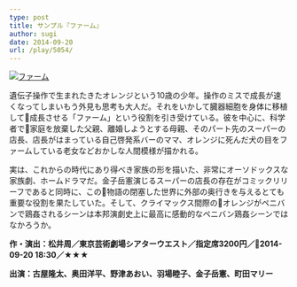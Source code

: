```yaml
---
type: post
title: サンプル『ファーム』
author: sugi
date: 2014-09-20
url: /play/5054/
---
```

<a href="http://i1.wp.com/asharpminor.com/wp-content/uploads/2014/09/sample15_0611-1.jpg" onclick="_gaq.push(['_trackEvent', 'outbound-article', 'http://asharpminor.com/wp-content/uploads/2014/09/sample15_0611-1.jpg', '']);" ><img src="http://i1.wp.com/asharpminor.com/wp-content/uploads/2014/09/sample15_0611-1.jpg?resize=300%2C212" alt="ファーム" class="alignleft size-medium wp-image-5056" data-recalc-dims="1" /></a>

遺伝子操作で生まれたきたオレンジという10歳の少年。操作のミスで成長が速くなってしまいもう外見も思考も大人だ。それをいかして臓器細胞を身体に移植して成長させる「ファーム」という役割を引き受けている。彼を中心に、科学者で家庭を放棄した父親、離婚しようとする母親、そのパート先のスーパーの店長、店長がはまっている自己啓発系バーのママ、オレンジに死んだ犬の目をファームしている老女などおかしな人間模様が描かれる。

実は、これからの時代にあり得べき家族の形を描いた、非常にオーソドックスな家族劇、ホームドラマだ。金子岳憲演じるスーパーの店長の存在がコミックリリーフであると同時に、この物語の閉塞した世界に外部の奥行きを与えるとても重要な役割を果たしていた。そして、クライマックス間際のオレンジがペニバンで鶏姦されるシーンは本邦演劇史上に最高に感動的なペニバン鶏姦シーンではなかろうか。

**作・演出：松井周／東京芸術劇場シアターウエスト／指定席3200円／2014-09-20 18:30／★★★**

**出演：古屋隆太、奥田洋平、野津あおい、羽場睦子、金子岳憲、町田マリー**
